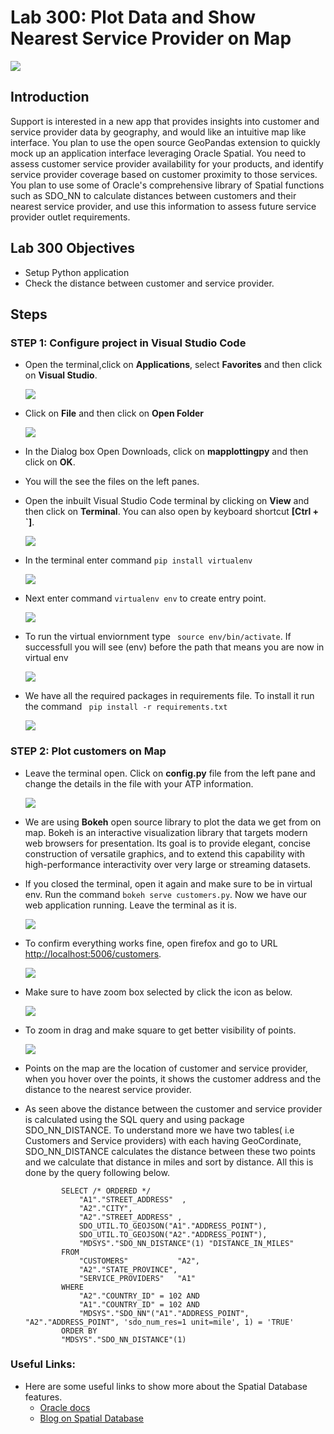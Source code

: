 # Lab 300: Plot Data and Show Nearest Service Provider on Map

  ![](images/100/Title.png)

## Introduction

Support is interested in a new app that provides insights into customer and service provider data by geography, and would like an intuitive map like interface.  You plan to use the open source GeoPandas extension to quickly mock up an application interface leveraging Oracle Spatial.  You need to assess customer service provider availability for your products, and identify service provider coverage based on customer proximity to those services.  You plan to use some of Oracle's comprehensive library of Spatial functions such as SDO_NN to calculate distances between customers and their nearest service provider, and use this information to assess future service provider outlet requirements.

## Lab 300 Objectives

- Setup Python application 
- Check the distance between customer and service provider.

## Steps

### **STEP 1:** Configure project in Visual Studio Code

- Open the terminal,click on **Applications**, select **Favorites** and then click on **Visual Studio**.

  ![](images/200/1-1.png)

- Click on **File** and then click on **Open Folder** 

  ![](images/200/1.png)

- In the Dialog box Open Downloads, click on **mapplottingpy** and then click on **OK**.

- You will the see the files on the left panes.

- Open the inbuilt Visual Studio Code terminal by clicking on **View** and then click on **Terminal**. You can also open by keyboard shortcut **[Ctrl + `]**.

  ![](images/200/4.png)

- In the terminal enter command ```pip install virtualenv```

  ![](images/200/5.png)

- Next enter command ```virtualenv env``` to create entry point.

  ![](images/200/6.png)

- To run the virtual enviornment type ``` source env/bin/activate```. If successfull you will see (env) before the path that means you are now in virtual env

  ![](images/200/7.png)

- We have all the required packages in requirements file. To install it run the command ``` pip install -r requirements.txt```

  ![](images/200/8.png)

### **STEP 2:** Plot customers on Map

- Leave the terminal open. Click on **config.py** file from the left pane and change the details in the file with your ATP information.

  ![](images/200/9.png)

- We are using **Bokeh** open source library to plot the data we get from  on map. Bokeh is an interactive visualization library that targets modern web browsers for presentation. Its goal is to provide elegant, concise construction of versatile graphics, and to extend this capability with high-performance interactivity over very large or streaming datasets.

- If you closed the terminal, open it again and make sure to be in virtual env. Run the command ```bokeh serve customers.py```. Now we have our web application running. Leave the terminal as it is.

  ![](images/300/3.png)

- To confirm everything works fine, open firefox and go to URL [http://localhost:5006/customers](http://localhost:5006/customers).
    
  ![](images/300/1.png)

- Make sure to have zoom box selected by click the icon as below.

  ![](images/300/2.png)

- To zoom in drag and make square to get  better visibility of points.

  ![](images/300/map.gif)

- Points on the map are the location of customer and service provider, when you hover over the points, it shows the customer address and the distance to the nearest service provider.

-  As seen above the distance between the customer and service provider is calculated using the SQL query and using package SDO_NN_DISTANCE. To understand more we have two tables( i.e Customers and Service providers) with each having GeoCordinate, SDO_NN_DISTANCE calculates the distance between these two points and we calculate that distance in miles and sort by distance. All this is done by the query following below.

    ``` 
            SELECT /* ORDERED */
                "A1"."STREET_ADDRESS"  ,
                "A2"."CITY",
                "A2"."STREET_ADDRESS" ,
                SDO_UTIL.TO_GEOJSON("A1"."ADDRESS_POINT"),
                SDO_UTIL.TO_GEOJSON("A2"."ADDRESS_POINT"),
                "MDSYS"."SDO_NN_DISTANCE"(1) "DISTANCE_IN_MILES"
            FROM
                "CUSTOMERS"           "A2",
                "A2"."STATE_PROVINCE",
                "SERVICE_PROVIDERS"   "A1"
            WHERE
                "A2"."COUNTRY_ID" = 102 AND 
                "A1"."COUNTRY_ID" = 102 AND
                "MDSYS"."SDO_NN"("A1"."ADDRESS_POINT", "A2"."ADDRESS_POINT", 'sdo_num_res=1 unit=mile', 1) = 'TRUE'
            ORDER BY
            "MDSYS"."SDO_NN_DISTANCE"(1)
    ```

### **Useful Links:**
- Here are some useful links to show more about the Spatial Database features.
  - [Oracle docs](https://docs.oracle.com/database/121/SPATL/sdo_nn.htm#SPATL1032)
  - [Blog on Spatial Database](https://blogs.oracle.com/oraclespatial/spatial-with-python-and-geopandas-made-easy-with-cx_oracle)
